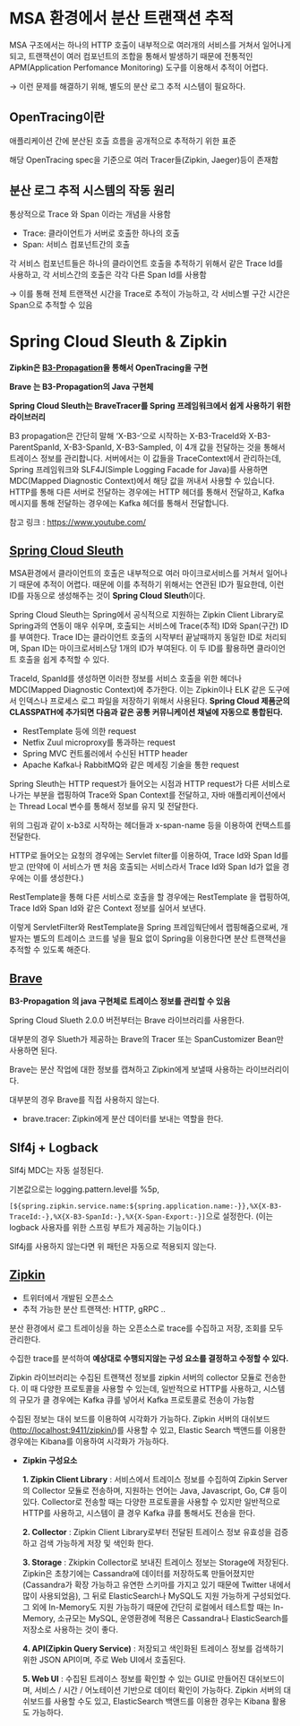 # MSA 환경에서 분산 트랜잭션 추적

MSA 구조에서는 하나의 HTTP 호출이 내부적으로 여러개의 서비스를 거쳐서 일어나게 되고, 트랜잭션이 여러 컴포넌트의 조합을 통해서 발생하기 때문에 전통적인 APM(Application Perfomance Monitoring) 도구를 이용해서 추적이 어렵다.

→ 이런 문제를 해결하기 위해, 별도의 분산 로그 추적 시스템이 필요하다.

## OpenTracing이란

애플리케이션 간에 분산된 호출 흐름을 공개적으로 추적하기 위한 표준

해당 OpenTracing spec을 기준으로 여러 Tracer들(Zipkin, Jaeger)등이 존재함

## 분산 로그 추적 시스템의 작동 원리

통상적으로 Trace 와 Span 이라는 개념을 사용함

- Trace: 클라이언트가 서버로 호출한 하나의 호출
- Span: 서비스 컴포넌트간의 호출

각 서비스 컴포넌트들은 하나의 클라이언트 호출을 추적하기 위해서 같은 Trace Id를 사용하고, 각 서비스간의 호출은 각각 다른 Span Id를 사용함

→ 이를 통해 전체 트랜잭션 시간을 Trace로 추적이 가능하고, 각 서비스별 구간 시간은 Span으로 추적할 수 있음

# Spring Cloud Sleuth & Zipkin

**Zipkin은 [B3-Propagation](https://github.com/openzipkin/b3-propagation)을 통해서 OpenTracing을 구현**

**Brave 는 B3-Propagation의 Java 구현체**

**Spring Cloud Sleuth는 BraveTracer를 Spring 프레임워크에서 쉽게 사용하기 위한 라이브러리**

B3 propagation은 간단히 말해 ‘X-B3-‘으로 시작하는 X-B3-TraceId와 X-B3-ParentSpanId, X-B3-SpanId, X-B3-Sampled, 이 4개 값을 전달하는 것을 통해서 트레이스 정보를 관리합니다. 서버에서는 이 값들을 TraceContext에서 관리하는데, Spring 프레임워크와 SLF4J(Simple Logging Facade for Java)를 사용하면 MDC(Mapped Diagnostic Context)에서 해당 값을 꺼내서 사용할 수 있습니다. HTTP를 통해 다른 서버로 전달하는 경우에는 HTTP 헤더를 통해서 전달하고, Kafka 메시지를 통해 전달하는 경우에는 Kafka 헤더를 통해서 전달합니다.

참고 링크 : https://www.youtube.com/

## [Spring Cloud Sleuth](https://spring.io/projects/spring-cloud-sleuth)

MSA환경에서 클라이언트의 호출은 내부적으로 여러 마이크로서비스를 거쳐서 일어나기 때문에 추적이 어렵다. 때문에 이를 추적하기 위해서는 연관된 ID가 필요한데, 이런 ID를 자동으로 생성해주는 것이 **Spring Cloud Sleuth**이다.

Spring Cloud Sleuth는 Spring에서 공식적으로 지원하는 Zipkin Client Library로 Spring과의 연동이 매우 쉬우며, 호출되는 서비스에 Trace(추적) ID와 Span(구간) ID를 부여한다. Trace ID는 클라이언트 호출의 시작부터 끝날때까지 동일한 ID로 처리되며, Span ID는 마이크로서비스당 1개의 ID가 부여된다. 이 두 ID를 활용하면 클라이언트 호출을 쉽게 추적할 수 있다.

TraceId, SpanId를 생성하면 이러한 정보를 서비스 호출을 위한 헤더나 MDC(Mapped Diagnostic Context)에 추가한다. 이는 Zipkin이나 ELK 같은 도구에서 인덱스나 프로세스 로그 파일을 저장하기 위해서 사용된다. **Spring Cloud 제품군의 CLASSPATH에 추가되면 다음과 같은 공통 커뮤니케이션 채널에 자동으로 통합된다.**

- RestTemplate 등에 의한 request
- Netfix Zuul microproxy를 통과하는 request
- Spring MVC 컨트롤러에서 수신된 HTTP header
- Apache Kafka나 RabbitMQ와 같은 메세징 기술을 통한 request

Spring Sleuth는 HTTP request가 들어오는 시점과 HTTP request가 다른 서비스로 나가는 부분을 랩핑하여 Trace와 Span Context를 전달하고, 자바 애플리케이션에서는 Thread Local 변수를 통해서 정보를 유지 및 전달한다.

위의 그림과 같이 x-b3로 시작하는 헤더들과 x-span-name 등을 이용하여 컨택스트를 전달한다.

HTTP로 들어오는 요청의 경우에는 Servlet filter를 이용하여, Trace Id와 Span Id를 받고 (만약에 이 서비스가 맨 처음 호출되는 서비스라서 Trace Id와 Span Id가 없을 경우에는 이를 생성한다.)

RestTemplate을 통해 다른 서비스로 호출을 할 경우에는 RestTemplate 을 랩핑하여, Trace Id와 Span Id와 같은 Context 정보를 실어서 보낸다.

이렇게 ServletFilter와 RestTemplate을 Spring 프레임웍단에서 랩핑해줌으로써, 개발자는 별도의 트레이스 코드를 넣을 필요 없이 Spring을 이용한다면 분산 트랜잭션을 추적할 수 있도록 해준다.

## [Brave](https://github.com/openzipkin/brave)

**B3-Propagation 의 java 구현체로 트레이스 정보를 관리할 수 있음**

Spring Cloud Slueth 2.0.0 버전부터는 Brave 라이브러리를 사용한다.

대부분의 경우 Slueth가 제공하는 Brave의 Tracer 또는 SpanCustomizer Bean만 사용하면 된다.

Brave는 분산 작업에 대한 정보를 캡쳐하고 Zipkin에게 보낼때 사용하는 라이브러리이다.

대부분의 경우 Brave를 직접 사용하지 않는다.

- brave.tracer: Zipkin에게 분산 데이터를 보내는 역할을 한다.

## Slf4j + Logback

Slf4j MDC는 자동 설정된다.

기본값으로는 logging.pattern.level를 %5p,

`[${spring.zipkin.service.name:${spring.application.name:-}},%X{X-B3-TraceId:-},%X{X-B3-SpanId:-},%X{X-Span-Export:-}]`으로 설정한다. (이는 logback 사용자를 위한 스프링 부트가 제공하는 기능이다.)

Slf4j를 사용하지 않는다면 위 패턴은 자동으로 적용되지 않는다.

## [Zipkin](https://zipkin.io/)

- 트위터에서 개발된 오픈소스
- 추적 가능한 분산 트랜잭션: HTTP, gRPC ..

분산 환경에서 로그 트레이싱을 하는 오픈소스로 trace를 수집하고 저장, 조회를 모두 관리한다.

수집한 trace를 분석하여 **예상대로 수행되지않는 구성 요소를 결정하고 수정할 수 있다.**

Zipkin 라이브러리는 수집된 트랜잭션 정보를 zipkin 서버의 collector 모듈로 전송한다. 이 때 다양한 프로토콜을 사용할 수 있는데, 일반적으로 HTTP를 사용하고, 시스템의 규모가 클 경우에는 Kafka 큐를 넣어서 Kafka 프로토콜로 전송이 가능함

수집된 정보는 대쉬 보드를 이용하여 시각화가 가능하다. Zipkin 서버의 대쉬보드([http://localhost:9411/zipkin/](http://localhost:9411/zipkin/))를 사용할 수 있고, Elastic Search 백앤드를 이용한 경우에는 Kibana를 이용하여 시각화가 가능하다.

- **Zipkin 구성요소**

  **1. Zipkin Client Library** : 서비스에서 트레이스 정보를 수집하여 Zipkin Server의 Collector 모듈로 전송하며, 지원하는 언어는 Java, Javascript, Go, C# 등이 있다. Collector로 전송할 때는 다양한 프로토콜을 사용할 수 있지만 일반적으로 HTTP를 사용하고, 시스템이 클 경우 Kafka 큐를 통해서도 전송을 한다.

  **2. Collector** : Zipkin Client Library로부터 전달된 트레이스 정보 유효성을 검증하고 검색 가능하게 저장 및 색인화 한다.

  **3. Storage** : Zkipkin Collector로 보내진 트레이스 정보는 Storage에 저장된다. Zipkin은 초창기에는 Cassandra에 데이터를 저장하도록 만들어졌지만(Cassandra가 확장 가능하고 유연한 스키마를 가지고 있기 때문에 Twitter 내에서 많이 사용되었음), 그 뒤로 ElasticSearch나 MySQL도 지원 가능하게 구성되었다. 그 외에 In-Memory도 지원 가능하기 때문에 간단히 로컬에서 테스트할 때는 In-Memory, 소규모는 MySQL, 운영환경에 적용은 Cassandra나 ElasticSearch를 저장소로 사용하는 것이 좋다.

  **4. API(Zipkin Query Service)** : 저장되고 색인화된 트레이스 정보를 검색하기 위한 JSON API이며, 주로 Web UI에서 호출된다.

  **5. Web UI** : 수집된 트레이스 정보를 확인할 수 있는 GUI로 만들어진 대쉬보드이며, 서비스 / 시간 / 어노테이션 기반으로 데이터 확인이 가능하다. Zipkin 서버의 대쉬보드를 사용할 수도 있고, ElasticSearch 백앤드를 이용한 경우는 Kibana 활용도 가능하다.